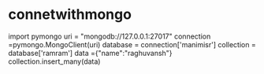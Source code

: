 # connetwithmongo
import pymongo
uri = "mongodb://127.0.0.1:27017"
connection =pymongo.MongoClient(uri)
database = connection['manimisr']
collection = database['ramram']
data ={"name":"raghuvansh"}
collection.insert_many(data)
